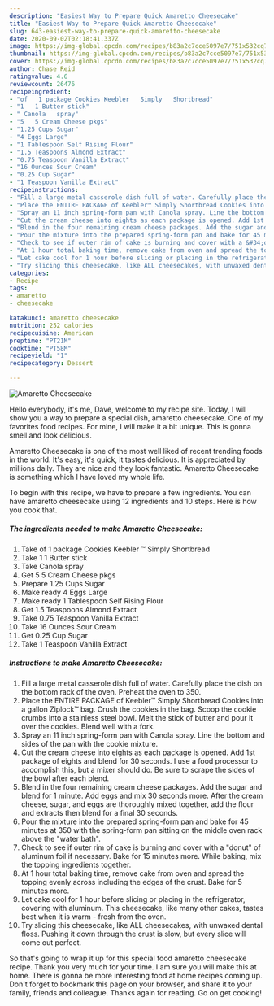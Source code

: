 ```yaml
---
description: "Easiest Way to Prepare Quick Amaretto Cheesecake"
title: "Easiest Way to Prepare Quick Amaretto Cheesecake"
slug: 643-easiest-way-to-prepare-quick-amaretto-cheesecake
date: 2020-09-02T02:18:41.337Z
image: https://img-global.cpcdn.com/recipes/b83a2c7cce5097e7/751x532cq70/amaretto-cheesecake-recipe-main-photo.jpg
thumbnail: https://img-global.cpcdn.com/recipes/b83a2c7cce5097e7/751x532cq70/amaretto-cheesecake-recipe-main-photo.jpg
cover: https://img-global.cpcdn.com/recipes/b83a2c7cce5097e7/751x532cq70/amaretto-cheesecake-recipe-main-photo.jpg
author: Chase Reid
ratingvalue: 4.6
reviewcount: 26476
recipeingredient:
- "of   1 package Cookies Keebler   Simply   Shortbread"
- "1   1 Butter stick"
- " Canola   spray"
- "5   5 Cream Cheese pkgs"
- "1.25 Cups Sugar"
- "4 Eggs Large"
- "1 Tablespoon Self Rising Flour"
- "1.5 Teaspoons Almond Extract"
- "0.75 Teaspoon Vanilla Extract"
- "16 Ounces Sour Cream"
- "0.25 Cup Sugar"
- "1 Teaspoon Vanilla Extract"
recipeinstructions:
- "Fill a large metal casserole dish full of water. Carefully place the dish on the bottom rack of the oven. Preheat the oven to 350."
- "Place the ENTIRE PACKAGE of Keebler™ Simply Shortbread Cookies into a gallon Ziplock™ bag. Crush the cookies in the bag. Scoop the cookie crumbs into a stainless steel bowl. Melt the stick of butter and pour it over the cookies. Blend well with a fork."
- "Spray an 11 inch spring-form pan with Canola spray. Line the bottom and sides of the pan with the cookie mixture."
- "Cut the cream cheese into eights as each package is opened. Add 1st package of eights and blend for 30 seconds. I use a food processor to accomplish this, but a mixer should do. Be sure to scrape the sides of the bowl after each blend."
- "Blend in the four remaining cream cheese packages. Add the sugar and blend for 1 minute. Add eggs and mix 30 seconds more. After the cream cheese, sugar, and eggs are thoroughly mixed together, add the flour and extracts then blend for a final 30 seconds."
- "Pour the mixture into the prepared spring-form pan and bake for 45 minutes at 350 with the spring-form pan sitting on the middle oven rack above the &#34;water bath&#34;."
- "Check to see if outer rim of cake is burning and cover with a &#34;donut&#34; of aluminum foil if necessary. Bake for 15 minutes more. While baking, mix the topping ingredients together."
- "At 1 hour total baking time, remove cake from oven and spread the topping evenly across including the edges of the crust. Bake for 5 minutes more."
- "Let cake cool for 1 hour before slicing or placing in the refrigerator, covering with aluminum. This cheesecake, like many other cakes, tastes best when it is warm - fresh from the oven."
- "Try slicing this cheesecake, like ALL cheesecakes, with unwaxed dental floss. Pushing it down through the crust is slow, but every slice will come out perfect."
categories:
- Recipe
tags:
- amaretto
- cheesecake

katakunci: amaretto cheesecake 
nutrition: 252 calories
recipecuisine: American
preptime: "PT21M"
cooktime: "PT58M"
recipeyield: "1"
recipecategory: Dessert

---
```



![Amaretto Cheesecake](https://img-global.cpcdn.com/recipes/b83a2c7cce5097e7/751x532cq70/amaretto-cheesecake-recipe-main-photo.jpg)

Hello everybody, it's me, Dave, welcome to my recipe site. Today, I will show you a way to prepare a special dish, amaretto cheesecake. One of my favorites food recipes. For mine, I will make it a bit unique. This is gonna smell and look delicious.

Amaretto Cheesecake is one of the most well liked of recent trending foods in the world. It's easy, it's quick, it tastes delicious. It is appreciated by millions daily. They are nice and they look fantastic. Amaretto Cheesecake is something which I have loved my whole life.




To begin with this recipe, we have to prepare a few ingredients. You can have amaretto cheesecake using 12 ingredients and 10 steps. Here is how you cook that.

<!--inarticleads1-->

##### The ingredients needed to make Amaretto Cheesecake:

1. Take of   1 package Cookies Keebler ™  Simply   Shortbread
1. Take 1   1 Butter stick
1. Take  Canola   spray
1. Get 5   5 Cream Cheese pkgs
1. Prepare 1.25 Cups Sugar
1. Make ready 4 Eggs Large
1. Make ready 1 Tablespoon Self Rising Flour
1. Get 1.5 Teaspoons Almond Extract
1. Take 0.75 Teaspoon Vanilla Extract
1. Take 16 Ounces Sour Cream
1. Get 0.25 Cup Sugar
1. Take 1 Teaspoon Vanilla Extract




<!--inarticleads2-->

##### Instructions to make Amaretto Cheesecake:

1. Fill a large metal casserole dish full of water. Carefully place the dish on the bottom rack of the oven. Preheat the oven to 350.
1. Place the ENTIRE PACKAGE of Keebler™ Simply Shortbread Cookies into a gallon Ziplock™ bag. Crush the cookies in the bag. Scoop the cookie crumbs into a stainless steel bowl. Melt the stick of butter and pour it over the cookies. Blend well with a fork.
1. Spray an 11 inch spring-form pan with Canola spray. Line the bottom and sides of the pan with the cookie mixture.
1. Cut the cream cheese into eights as each package is opened. Add 1st package of eights and blend for 30 seconds. I use a food processor to accomplish this, but a mixer should do. Be sure to scrape the sides of the bowl after each blend.
1. Blend in the four remaining cream cheese packages. Add the sugar and blend for 1 minute. Add eggs and mix 30 seconds more. After the cream cheese, sugar, and eggs are thoroughly mixed together, add the flour and extracts then blend for a final 30 seconds.
1. Pour the mixture into the prepared spring-form pan and bake for 45 minutes at 350 with the spring-form pan sitting on the middle oven rack above the &#34;water bath&#34;.
1. Check to see if outer rim of cake is burning and cover with a &#34;donut&#34; of aluminum foil if necessary. Bake for 15 minutes more. While baking, mix the topping ingredients together.
1. At 1 hour total baking time, remove cake from oven and spread the topping evenly across including the edges of the crust. Bake for 5 minutes more.
1. Let cake cool for 1 hour before slicing or placing in the refrigerator, covering with aluminum. This cheesecake, like many other cakes, tastes best when it is warm - fresh from the oven.
1. Try slicing this cheesecake, like ALL cheesecakes, with unwaxed dental floss. Pushing it down through the crust is slow, but every slice will come out perfect.




So that's going to wrap it up for this special food amaretto cheesecake recipe. Thank you very much for your time. I am sure you will make this at home. There is gonna be more interesting food at home recipes coming up. Don't forget to bookmark this page on your browser, and share it to your family, friends and colleague. Thanks again for reading. Go on get cooking!
